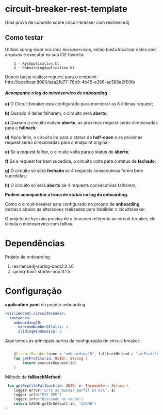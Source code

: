 # circuit-breaker-rest-template
Uma prova de conceito sobre circuit-breaker com resilience4j

## Como testar

Utilizei *spring-boot* nos dois microservicos, então basta localizar estes dois arquivos e executar na sua 
IDE favorita:

        1 - KycApplication.kt        
        2 - OnboardingApplication.kt

Depois basta realizar request para o endpoint:
http://localhost:8080/eaa2fb77-76b9-4b45-a396-ac588e2f00fe

#### *Acompanhe o log do microservico de **onboarding***

**a)** O Circuit breaker esta configurado para monitorar as 8 últimas request;

**b)** Quando 4 delas falharem, o circuito será **aberto**;

**c)** Quando o circuito estiver **aberto**, as próximas request serão direcionadas para o **fallback**;

**d)** Após 1min, o circuito ira para o status de **half-open** e as próximas request serão direcionadas para o endpoint original;

**e)** Se a request falhar, o circuito volta para o status de **aberto**;

**f)** Se a request for bem sucedida, o circuito volta para o status de **fechado**;

**g)** O circuito só será **fechado** se 4 requests consecutivas forem bem sucedidas;

**h)** O circuito só será **aberto** se 4 requests consecutivas falharem;

**Podem acompanhar a troca de status no log do onboarding.**

Como o circuit-breaker esta configurado no projeto de **onboarding**, destaco abaixo
as alteracoes realizadas para habilidar o cicuitbreaker. 

O projeto de kyc não precisa de alteracoes referente ao circuit-breaker, ele simula o microservico com falhas.

# Dependências
Projeto de onboarding:

1) resilience4j-spring-boot2:2.1.0
2) spring-boot-starter-aop:3.1.5

# Configuração

**application.yaml** do projeto onboarding

```yaml
resilience4j.circuitbreaker:
  instances:
    onboardingCB:
      minimumNumberOfCalls: 4
      slidingWindowSize: 8
```

Aqui temos as principais partes da configuração do circuit-breaker: 

```kotlin

    @CircuitBreaker(name = "onboardingCB", fallbackMethod = "getProfileFallback")
    fun getProfile(id: UUID): String {
        return executeRequest(id)
    }
```

Método de **fallbackMethod**:

```kotlin
 fun getProfileFallback(id: UUID, e: Throwable): String {
    logger.error("Erro ao buscar perfil no KYC", e)
    logger.info("KYC OFF")
    logger.info("Buscando no cache")
    return CACHE.getOrDefault(id, "CACHE")
}
``` 
